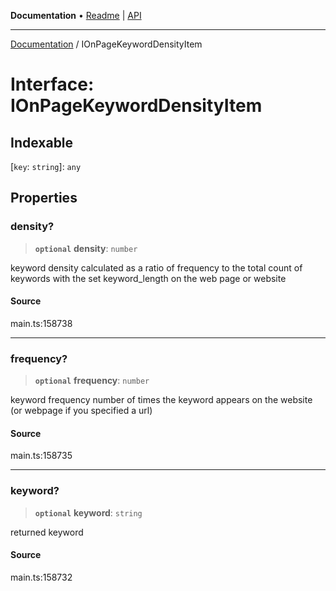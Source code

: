 **Documentation** • [Readme](../README.md) \| [API](../globals.md)

***

[Documentation](../README.md) / IOnPageKeywordDensityItem

# Interface: IOnPageKeywordDensityItem

## Indexable

 \[`key`: `string`\]: `any`

## Properties

### density?

> **`optional`** **density**: `number`

keyword density
calculated as a ratio of frequency to the total count of keywords with the set keyword_length on the web page or website

#### Source

main.ts:158738

***

### frequency?

> **`optional`** **frequency**: `number`

keyword frequency
number of times the keyword appears on the website (or webpage if you specified a url)

#### Source

main.ts:158735

***

### keyword?

> **`optional`** **keyword**: `string`

returned keyword

#### Source

main.ts:158732
